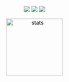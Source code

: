 <p align="center">
  <a href="https://discord.com/users/558016135052787773" target"blank_"><img src="https://img.shields.io/badge/discord%20-7289DA.svg?&style=for-the-badge&logo=discord&logoColor=white"></a>
  <a href="https://open.spotify.com/user/xcmshm97r9pxe1odsisnqugr6" target"blank_"><img src="https://img.shields.io/badge/-Twitter-%2300acee?&style=for-the-badge&logo=twitter&logoColor=white"></a>
  <a href="https://github.com/tanechance" target"blank_"><img src="https://img.shields.io/badge/GitHub%20-191717.svg?&style=for-the-badge&logo=github&logoColor=white"></a>
</p>

<p align="center">
  <img src="https://github-readme-stats.vercel.app/api?username=iiAlosha&count_private=true&show_icons=true&theme=purple&hide_border=true" width="%100" height="150px" alt="stats" />
</p>
